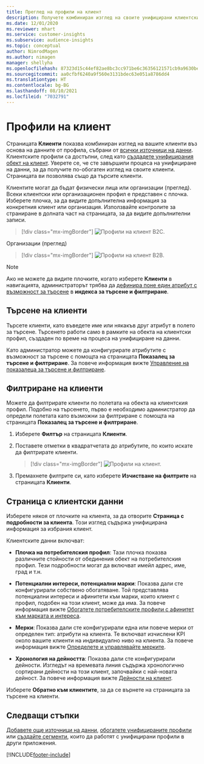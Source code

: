 ```yaml
---
title: Преглед на профили на клиент
description: Получете комбиниран изглед на своите унифицирани клиентски данни.
ms.date: 12/01/2020
ms.reviewer: mhart
ms.service: customer-insights
ms.subservice: audience-insights
ms.topic: conceptual
author: NimrodMagen
ms.author: nimagen
manager: shellyha
ms.openlocfilehash: 87323d15c44ef82ae8bc3cc971be6c36356121571cb9a9630be699ac2d157bf6
ms.sourcegitcommit: aa0cfbf6240a9f560e3131bdec63e051a8786dd4
ms.translationtype: HT
ms.contentlocale: bg-BG
ms.lasthandoff: 08/10/2021
ms.locfileid: "7032791"
---
```

# <a name="customer-profiles"></a>Профили на клиент

Страницата **Клиенти** показва комбиниран изглед на вашите клиенти въз основа на данните от профила, събрани от [всички източници на данни](data-sources.md). Клиентските профили са достъпни, след като [създадете унифицирания обект на клиент](data-unification.md). Уверете се, че сте завършили процеса на унифициране на данни, за да получите по-обогатен изглед на своите клиенти. Страницата ви позволява също да търсите клиенти.

Клиентите могат да бъдат физически лица или организации (преглед). Всеки клиентски или организационен профил е представен с плочка. Изберете плочка, за да видите допълнителна информация за конкретния клиент или организация. Използвайте контролите за страниране в долната част на страницата, за да видите допълнителни записи.

> [!div class="mx-imgBorder"] 
> ![Профили на клиент B2C.](media/profiles-customers.png "Профил на клиент B2C")

Организации (преглед)
> [!div class="mx-imgBorder"] 
> ![Профили на клиент B2B.](media/profile-customers-b2b.png "Профил на клиент B2B")

> [!NOTE]
> Ако не можете да видите плочките, когато изберете **Клиенти** в навигацията, администраторът трябва да [дефинира поне един атрибут с възможност за търсене](search-filter-index.md) в **индекса за търсене и филтриране**.

## <a name="search-for-customers"></a>Търсене на клиенти

Търсете клиенти, като въведете име или някакъв друг атрибут в полето за търсене. Търсенето работи само в рамките на обекта на клиентски профил, създаден по време на процеса на унифициране на данни.

Като администратор можете да конфигурирате атрибутите с възможност за търсене с помощта на страницата **Показалец за търсене и филтриране**. За повече информация вижте [Управление на показалеца за търсене и филтриране](search-filter-index.md).

## <a name="filter-customers"></a>Филтриране на клиенти

Можете да филтрирате клиенти по полетата на обекта на клиентския профил. Подобно на търсенето, първо е необходимо администратор да определи полетата като възможни за филтриране с помощта на страницата **Показалец за търсене и филтриране**.

1. Изберете **Филтър** на страницата **Клиенти**.

2. Поставете отметки в квадратчетата до атрибутите, по които искате да филтрирате клиенти.

   > [!div class="mx-imgBorder"] 
   > ![Профили на клиент.](media/profiles-customers3.png "Профили на клиент")

3. Премахнете филтрите си, като изберете **Изчистване на филтрите** на страницата **Клиенти**.

##  <a name="customer-details-page"></a>Страница с клиентски данни

Изберете някоя от плочките на клиента, за да отворите **Страница с подробности за клиента**. Този изглед съдържа унифицирана информация за избрания клиент.

Клиентските данни включват:

-   **Плочка на потребителския профил**: Тази плочка показва различните стойности от обединения обект на потребителския профил. Тези подробности могат да включват имейл адрес, име, град и т.н. 

-   **Потенциални интереси, потенциални марки**: Показва дали сте конфигурирали собствено обогатяване. Той представлява потенциални интереси и афинитети към марки, които клиент с профил, подобен на този клиент, може да има. За повече информация вижте [Обогатете потребителските профили с афинитет към марката и интереса](enrichment-microsoft.md).

-   **Мерки**: Показва дали сте конфигурирали една или повече мерки от определен тип: атрибути на клиента. Те включват изчислени KPI около вашите клиенти на индивидуално ниво на клиента. За повече информация вижте [Определете и управлявайте мерките](measures.md).

-   **Хронология на дейността**: Показва дали сте конфигурирали дейности. Изгледът на времевата линия съдържа хронологично сортирани дейности на този клиент, започвайки с най-новата дейност. За повече информация вижте [Дейности на клиент](activities.md).

Изберете **Обратно към клиентите**, за да се върнете на страницата за търсене на клиенти.

## <a name="next-steps"></a>Следващи стъпки

[Добавете още източници на данни](data-sources.md), [обогатете унифицираните профили](enrichment-hub.md) или [създайте сегменти](segments.md), които да работят с унифицирани профили в други приложения.


[!INCLUDE[footer-include](../includes/footer-banner.md)]
